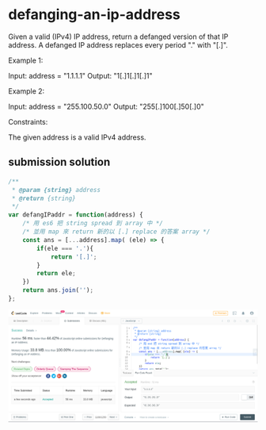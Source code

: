 # defanging-an-ip-address

Given a valid (IPv4) IP address, return a defanged version of that IP address.
A defanged IP address replaces every period "." with "[.]".

Example 1:

Input: address = "1.1.1.1"
Output: "1[.]1[.]1[.]1"

Example 2:

Input: address = "255.100.50.0"
Output: "255[.]100[.]50[.]0"
 
Constraints:

The given address is a valid IPv4 address.

## submission solution

```javascript
/**
 * @param {string} address
 * @return {string}
 */
var defangIPaddr = function(address) {
    /* 用 es6 把 string spread 到 array 中 */
    /* 並用 map 來 return 新的以 [.] replace 的答案 array */
    const ans = [...address].map( (ele) => {
        if(ele === '.'){
            return '[.]';
        }
        return ele;
    })
    return ans.join('');
};


```

![defanging-an-ip-address.png](./defanging-an-ip-address.png)
